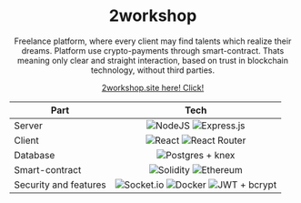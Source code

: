 <div align="center">

# 2workshop  
Freelance platform, where every client may find talents which realize their dreams. Platform use crypto-payments through smart-contract. Thats meaning only clear and straight interaction, based on trust in blockchain technology, without third parties. 

[2workshop.site here! Click!](http://2workshop.site/)

| Part | Tech |
| ------------- |:-------------: |
| Server | ![NodeJS](https://img.shields.io/badge/node.js-6DA55F?style=for-the-badge&logo=node.js&logoColor=white) ![Express.js](https://img.shields.io/badge/express.js-%23404d59.svg?style=for-the-badge&logo=express&logoColor=%2361DAFB) |
| Client | ![React](https://img.shields.io/badge/react-%2320232a.svg?style=for-the-badge&logo=react&logoColor=%2361DAFB) ![React Router](https://img.shields.io/badge/React_Router-CA4245?style=for-the-badge&logo=react-router&logoColor=white) |
| Database | ![Postgres](https://img.shields.io/badge/postgres-%23316192.svg?style=for-the-badge&logo=postgresql&logoColor=white) + knex |
| Smart-contract | ![Solidity](https://img.shields.io/badge/Solidity-%23363636.svg?style=for-the-badge&logo=solidity&logoColor=white) ![Ethereum](https://img.shields.io/badge/Ethereum-3C3C3D?style=for-the-badge&logo=Ethereum&logoColor=white) |
| Security and features | ![Socket.io](https://img.shields.io/badge/Socket.io-black?style=for-the-badge&logo=socket.io&badgeColor=010101) ![Docker](https://img.shields.io/badge/docker-%230db7ed.svg?style=for-the-badge&logo=docker&logoColor=white) ![JWT](https://img.shields.io/badge/JWT-black?style=for-the-badge&logo=JSON%20web%20tokens) + bcrypt | 

</div>
